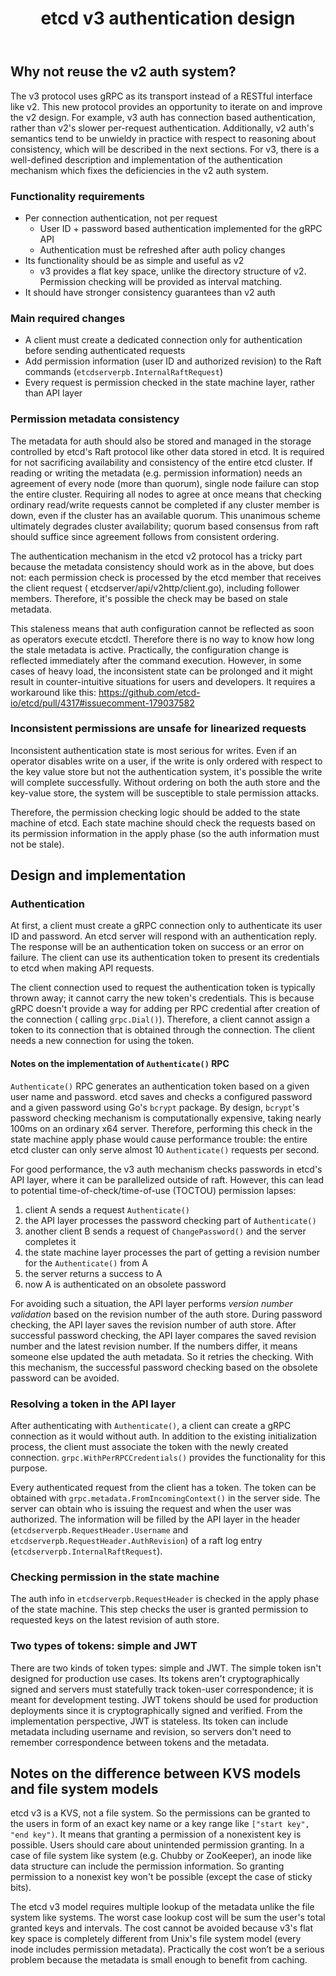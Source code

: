 ﻿---
title: etcd v3 authentication design
---

## Why not reuse the v2 auth system?

The v3 protocol uses gRPC as its transport instead of a RESTful interface like v2. This new protocol provides an
opportunity to iterate on and improve the v2 design. For example, v3 auth has connection based authentication, rather
than v2's slower per-request authentication. Additionally, v2 auth's semantics tend to be unwieldy in practice with
respect to reasoning about consistency, which will be described in the next sections. For v3, there is a well-defined
description and implementation of the authentication mechanism which fixes the deficiencies in the v2 auth system.

### Functionality requirements

* Per connection authentication, not per request
    * User ID + password based authentication implemented for the gRPC API
    * Authentication must be refreshed after auth policy changes
* Its functionality should be as simple and useful as v2
    * v3 provides a flat key space, unlike the directory structure of v2. Permission checking will be provided as
      interval matching.
* It should have stronger consistency guarantees than v2 auth

### Main required changes

* A client must create a dedicated connection only for authentication before sending authenticated requests
* Add permission information (user ID and authorized revision) to the Raft commands (`etcdserverpb.InternalRaftRequest`)
* Every request is permission checked in the state machine layer, rather than API layer

### Permission metadata consistency

The metadata for auth should also be stored and managed in the storage controlled by etcd's Raft protocol like other
data stored in etcd. It is required for not sacrificing availability and consistency of the entire etcd cluster. If
reading or writing the metadata (e.g. permission information) needs an agreement of every node (more than quorum),
single node failure can stop the entire cluster. Requiring all nodes to agree at once means that checking ordinary
read/write requests cannot be completed if any cluster member is down, even if the cluster has an available quorum. This
unanimous scheme ultimately degrades cluster availability; quorum based consensus from raft should suffice since
agreement follows from consistent ordering.

The authentication mechanism in the etcd v2 protocol has a tricky part because the metadata consistency should work as
in the above, but does not: each permission check is processed by the etcd member that receives the client request (
etcdserver/api/v2http/client.go), including follower members. Therefore, it's possible the check may be based on stale
metadata.

This staleness means that auth configuration cannot be reflected as soon as operators execute etcdctl. Therefore there
is no way to know how long the stale metadata is active. Practically, the configuration change is reflected immediately
after the command execution. However, in some cases of heavy load, the inconsistent state can be prolonged and it might
result in counter-intuitive situations for users and developers. It requires a workaround like
this: https://github.com/etcd-io/etcd/pull/4317#issuecomment-179037582

### Inconsistent permissions are unsafe for linearized requests

Inconsistent authentication state is most serious for writes. Even if an operator disables write on a user, if the write
is only ordered with respect to the key value store but not the authentication system, it's possible the write will
complete successfully. Without ordering on both the auth store and the key-value store, the system will be susceptible
to stale permission attacks.

Therefore, the permission checking logic should be added to the state machine of etcd. Each state machine should check
the requests based on its permission information in the apply phase (so the auth information must not be stale).

## Design and implementation

### Authentication

At first, a client must create a gRPC connection only to authenticate its user ID and password. An etcd server will
respond with an authentication reply. The response will be an authentication token on success or an error on failure.
The client can use its authentication token to present its credentials to etcd when making API requests.

The client connection used to request the authentication token is typically thrown away; it cannot carry the new token's
credentials. This is because gRPC doesn't provide a way for adding per RPC credential after creation of the connection (
calling `grpc.Dial()`). Therefore, a client cannot assign a token to its connection that is obtained through the
connection. The client needs a new connection for using the token.

#### Notes on the implementation of `Authenticate()` RPC

`Authenticate()` RPC generates an authentication token based on a given user name and password. etcd saves and checks a
configured password and a given password using Go's `bcrypt` package. By design, `bcrypt`'s password checking mechanism
is computationally expensive, taking nearly 100ms on an ordinary x64 server. Therefore, performing this check in the
state machine apply phase would cause performance trouble: the entire etcd cluster can only serve almost
10 `Authenticate()` requests per second.

For good performance, the v3 auth mechanism checks passwords in etcd's API layer, where it can be parallelized outside
of raft. However, this can lead to potential time-of-check/time-of-use (TOCTOU) permission lapses:

1. client A sends a request `Authenticate()`
1. the API layer processes the password checking part of `Authenticate()`
1. another client B sends a request of `ChangePassword()` and the server completes it
1. the state machine layer processes the part of getting a revision number for the `Authenticate()` from A
1. the server returns a success to A
1. now A is authenticated on an obsolete password

For avoiding such a situation, the API layer performs *version number validation* based on the revision number of the
auth store. During password checking, the API layer saves the revision number of auth store. After successful password
checking, the API layer compares the saved revision number and the latest revision number. If the numbers differ, it
means someone else updated the auth metadata. So it retries the checking. With this mechanism, the successful password
checking based on the obsolete password can be avoided.

### Resolving a token in the API layer

After authenticating with `Authenticate()`, a client can create a gRPC connection as it would without auth. In addition
to the existing initialization process, the client must associate the token with the newly created
connection. `grpc.WithPerRPCCredentials()` provides the functionality for this purpose.

Every authenticated request from the client has a token. The token can be obtained
with `grpc.metadata.FromIncomingContext()` in the server side. The server can obtain who is issuing the request and when
the user was authorized. The information will be filled by the API layer in the
header (`etcdserverpb.RequestHeader.Username` and `etcdserverpb.RequestHeader.AuthRevision`) of a raft log
entry (`etcdserverpb.InternalRaftRequest`).

### Checking permission in the state machine

The auth info in `etcdserverpb.RequestHeader` is checked in the apply phase of the state machine. This step checks the
user is granted permission to requested keys on the latest revision of auth store.

### Two types of tokens: simple and JWT

There are two kinds of token types: simple and JWT. The simple token isn't designed for production use cases. Its tokens
aren't cryptographically signed and servers must statefully track token-user correspondence; it is meant for development
testing. JWT tokens should be used for production deployments since it is cryptographically signed and verified. From
the implementation perspective, JWT is stateless. Its token can include metadata including username and revision, so
servers don't need to remember correspondence between tokens and the metadata.

## Notes on the difference between KVS models and file system models

etcd v3 is a KVS, not a file system. So the permissions can be granted to the users in form of an exact key name or a
key range like `["start key", "end key")`. It means that granting a permission of a nonexistent key is possible. Users
should care about unintended permission granting. In a case of file system like system (e.g. Chubby or ZooKeeper), an
inode like data structure can include the permission information. So granting permission to a nonexist key won't be
possible (except the case of sticky bits).

The etcd v3 model requires multiple lookup of the metadata unlike the file system like systems. The worst case lookup
cost will be sum the user's total granted keys and intervals. The cost cannot be avoided because v3's flat key space is
completely different from Unix's file system model (every inode includes permission metadata). Practically the cost
won’t be a serious problem because the metadata is small enough to benefit from caching.
